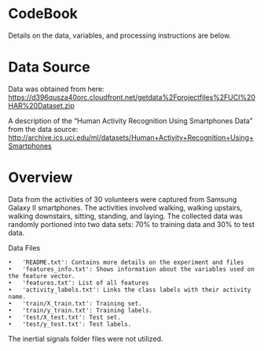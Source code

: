 # CodeBook

Details on the data, variables, and processing instructions are below.


# Data Source

Data was obtained from here: https://d396qusza40orc.cloudfront.net/getdata%2Fprojectfiles%2FUCI%20HAR%20Dataset.zip

A description of the “Human Activity Recognition Using Smartphones Data” from the data source: http://archive.ics.uci.edu/ml/datasets/Human+Activity+Recognition+Using+Smartphones

# Overview

Data from the activities of 30 volunteers were captured from Samsung Galaxy II smartphones. The activities involved walking, walking upstairs, walking downstairs, sitting, standing, and laying. The collected data was randomly portioned into two data sets: 70% to training data and 30% to test data.

Data Files

	•	'README.txt': Contains more details on the experiment and files
	•	'features_info.txt': Shows information about the variables used on the feature vector.
	•	'features.txt': List of all features
	•	'activity_labels.txt': Links the class labels with their activity name.
	•	'train/X_train.txt': Training set.
	•	'train/y_train.txt': Training labels.
	•	'test/X_test.txt': Test set.
	•	'test/y_test.txt': Test labels.

The inertial signals folder files were not utilized.
